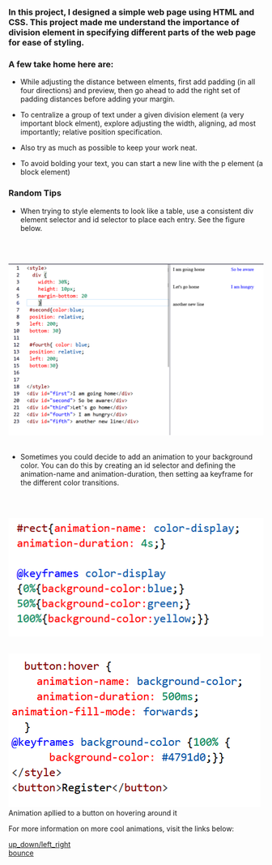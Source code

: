 ### In this project, I designed a simple web page using HTML and CSS. This project made me understand the importance of division element in specifying different parts of the web page for ease of styling.
### A few take home here are:
- While adjusting the distance between elments, first add padding (in all four directions) and preview, then go ahead to add the right set of padding distances before adding your margin. <br>

- To centralize a group of text under a given division element (a very important block elment), explore adjusting the width, aligning, ad most importantly; relative position specification. <br>

- Also try as much as possible to keep your work neat.

- To avoid bolding your text, you can start a new line with the p element (a block element)

### Random Tips

- When trying to style elements to look like a table, use a consistent div element selector and id selector to place each entry. See the figure below.
<br>
<br>

![array](./tip.PNG)
<br>
<br>

- Sometimes you could decide to add an animation to your background color. You can do this by creating an id selector and defining the animation-name and animation-duration, then setting aa keyframe for the different color transitions.
<br>
<br>

![array](./background_anim.PNG)
<br>
<br>

![array](./button_animation.PNG)<br>
Animation apllied to a button on hovering around it

For more information on more cool animations, visit the links below:
<br>

[up_down/left_right](https://www.freecodecamp.org/learn/responsive-web-design/applied-visual-design/create-movement-using-css-animation)<br>
[bounce](https://www.freecodecamp.org/learn/responsive-web-design/applied-visual-design/animate-elements-continually-using-an-infinite-animation-count)



